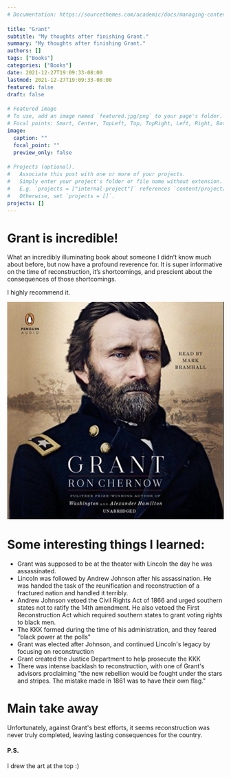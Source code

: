 ```yaml
---
# Documentation: https://sourcethemes.com/academic/docs/managing-content/

title: "Grant"
subtitle: "My thoughts after finishing Grant."
summary: "My thoughts after finishing Grant."
authors: []
tags: ["Books"]
categories: ["Books"]
date: 2021-12-27T19:09:33-08:00
lastmod: 2021-12-27T19:09:33-08:00
featured: false
draft: false

# Featured image
# To use, add an image named `featured.jpg/png` to your page's folder.
# Focal points: Smart, Center, TopLeft, Top, TopRight, Left, Right, BottomLeft, Bottom, BottomRight.
image:
  caption: ""
  focal_point: ""
  preview_only: false

# Projects (optional).
#   Associate this post with one or more of your projects.
#   Simply enter your project's folder or file name without extension.
#   E.g. `projects = ["internal-project"]` references `content/project/deep-learning/index.md`.
#   Otherwise, set `projects = []`.
projects: []
---
```


# Grant is incredible! 

What an incredibly illuminating book about someone I didn’t know much about before, 
but now have a profound reverence for. 
It is super informative on the time of reconstruction, it’s shortcomings, 
and prescient about the consequences of those shortcomings.

I highly recommend it.

![grant](grant.jpeg)

# Some interesting things I learned:
- Grant was supposed to be at the theater with Lincoln the day he was assassinated.
- Lincoln was followed by Andrew Johnson after his assassination. He was handed the task of the reunification and reconstruction of a fractured nation and handled it terribly.
- Andrew Johnson vetoed the Civil Rights Act of 1866 and urged southern states not to ratify the 14th amendment. 
He also vetoed the First Reconstruction Act which required southern states to grant voting rights to black men.
- The KKK formed during the time of his administration, and they feared "black power at the polls"
- Grant was elected after Johnson, and continued Lincoln's legacy by focusing on reconstruction
- Grant created the Justice Department to help prosecute the KKK
- There was intense backlash to reconstruction, with one of Grant's advisors proclaiming "the new rebellion would be fought under the stars and stripes. The mistake made in 1861 was to have their own flag."

# Main take away
Unfortunately, against Grant's best efforts, it seems reconstruction was never truly completed, leaving lasting consequences for the country.

#### P.S.
I drew the art at the top :)

